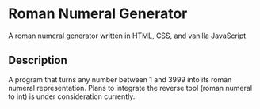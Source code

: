 # Roman Numeral Generator

A roman numeral generator written in HTML, CSS, and vanilla JavaScript

## Description

A program that turns any number between 1 and 3999 into its roman numeral representation. Plans to integrate the reverse tool (roman numeral to int) is under consideration currently.